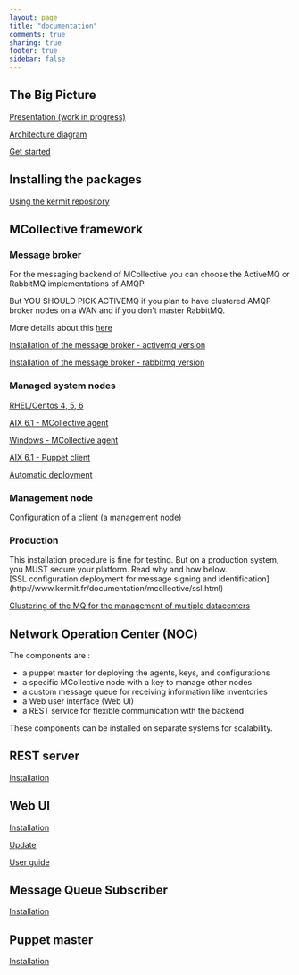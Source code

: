 ```yaml
---
layout: page
title: "documentation"
comments: true
sharing: true
footer: true
sidebar: false 
---
```


## The Big Picture

[Presentation (work in progress)](http://www.kermit.fr/documentation/prez/prez.pdf)

[Architecture diagram](/images/bigpicture/bigpicture.png)

[Get started](/doc/getstarted.html)

## Installing the packages

[Using the kermit repository](/doc/using_the_repo.html)

## MCollective framework

### Message broker
For the messaging backend of MCollective you can choose the ActiveMQ or RabbitMQ
implementations of AMQP.

<div class="important" markdown='1'>
But YOU SHOULD PICK ACTIVEMQ if you plan to have clustered AMQP broker nodes 
on a WAN and if you don't master RabbitMQ.
</div>

More details about this [here](http://www.kermit.fr/documentation/mcollective/cluster.html)


[Installation of the message broker - activemq version](/doc/mcollective/broker_activemq_install.html)

[Installation of the message broker - rabbitmq version](http://www.kermit.fr/documentation/mcollective/broker_rabbitmq_install.html)

### Managed system nodes

[RHEL/Centos 4, 5, 6](/doc/mcollective/rhel_install.html)

[AIX 6.1 - MCollective agent](/doc/mcollective/aix_install.html)

[Windows - MCollective agent](/doc/mcollective/windows_install.html)

[AIX 6.1 - Puppet client](/doc/puppet/aix_install.html)

[Automatic deployment](/doc/mcollective/autodeploy.html)


### Management node

[Configuration of a client (a management node)](/doc/mcollective/client.html)

### Production

<div class="important" markdown='1'>
This installation procedure is fine for testing. But on a production system, you MUST secure your platform.  Read why and how below.
</div>
[SSL configuration deployment for message signing and identification](http://www.kermit.fr/documentation/mcollective/ssl.html)

[Clustering of the MQ for the management of multiple datacenters](http://www.kermit.fr/documentation/mcollective/cluster.html)



## Network Operation Center (NOC)

The components are :

*  a puppet master for deploying the agents, keys, and configurations
*  a specific MCollective node with a key to manage other nodes
*  a custom message queue for receiving information like inventories
*  a Web user interface (Web UI)
*  a REST service for flexible communication with the backend

These components can be installed on separate systems for scalability.

## REST server

[Installation](/doc/restmco/install.html)

## Web UI

[Installation](/doc/webui/install.html)

[Update](http://www.kermit.fr/documentation/webui/update.html)

[User guide](/doc/webui/userguide.html)

## Message Queue Subscriber

[Installation](http://www.kermit.fr/documentation/mqrecv/install.html)


## Puppet master

[Installation](http://www.kermit.fr/documentation/puppet/install.html)


